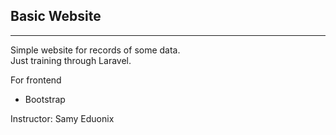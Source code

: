 ## Basic Website  

***

Simple website for records of some data.  
Just training through Laravel.  

For frontend  
- Bootstrap  

Instructor: Samy Eduonix